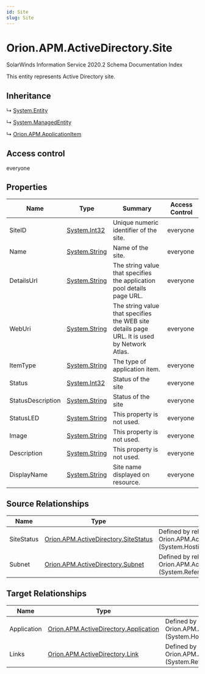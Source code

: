 ```yaml
---
id: Site
slug: Site
---
```


# Orion.APM.ActiveDirectory.Site

SolarWinds Information Service 2020.2 Schema Documentation Index

This entity represents Active Directory site.

## Inheritance

↳ [System.Entity](./../System/Entity)

↳ [System.ManagedEntity](./../System/ManagedEntity)

↳ [Orion.APM.ApplicationItem](./../Orion.APM/ApplicationItem)

## Access control

everyone

## Properties

| Name | Type | Summary | Access Control |
| ------ | ------ | ------ | ------ |
| SiteID | [System.Int32](https://docs.microsoft.com/en-us/dotnet/api/system.int32) | Unique numeric identifier of the site. | everyone |
| Name | [System.String](https://docs.microsoft.com/en-us/dotnet/api/system.string) | Name of the site. | everyone |
| DetailsUrl | [System.String](https://docs.microsoft.com/en-us/dotnet/api/system.string) | The string value that specifies the application pool details page URL. | everyone |
| WebUri | [System.String](https://docs.microsoft.com/en-us/dotnet/api/system.string) | The string value that specifies the WEB site details page URL. It is used by Network Atlas. | everyone |
| ItemType | [System.String](https://docs.microsoft.com/en-us/dotnet/api/system.string) | The type of application item. | everyone |
| Status | [System.Int32](https://docs.microsoft.com/en-us/dotnet/api/system.int32) | Status of the site | everyone |
| StatusDescription | [System.String](https://docs.microsoft.com/en-us/dotnet/api/system.string) | Status of the site | everyone |
| StatusLED | [System.String](https://docs.microsoft.com/en-us/dotnet/api/system.string) | This property is not used. | everyone |
| Image | [System.String](https://docs.microsoft.com/en-us/dotnet/api/system.string) | This property is not used. | everyone |
| Description | [System.String](https://docs.microsoft.com/en-us/dotnet/api/system.string) | This property is not used. | everyone |
| DisplayName | [System.String](https://docs.microsoft.com/en-us/dotnet/api/system.string) | Site name displayed on resource. | everyone |

## Source Relationships

| Name | Type | Notes |
| ------ | ------ | ------ |
| SiteStatus | [Orion.APM.ActiveDirectory.SiteStatus](./../Orion.APM.ActiveDirectory/SiteStatus) | Defined by relationship Orion.APM.ActiveDirectory.SiteHostsStatus (System.Hosting) |
| Subnet | [Orion.APM.ActiveDirectory.Subnet](./../Orion.APM.ActiveDirectory/Subnet) | Defined by relationship Orion.APM.ActiveDirectory.SiteSubnets (System.Reference) |

## Target Relationships

| Name | Type | Notes |
| ------ | ------ | ------ |
| Application | [Orion.APM.ActiveDirectory.Application](./../Orion.APM.ActiveDirectory/Application) | Defined by relationship Orion.APM.ActiveDirectory.ApplicationHostsSite (System.Hosting) |
| Links | [Orion.APM.ActiveDirectory.Link](./../Orion.APM.ActiveDirectory/Link) | Defined by relationship Orion.APM.ActiveDirectory.LinkToSite (System.Reference) |

